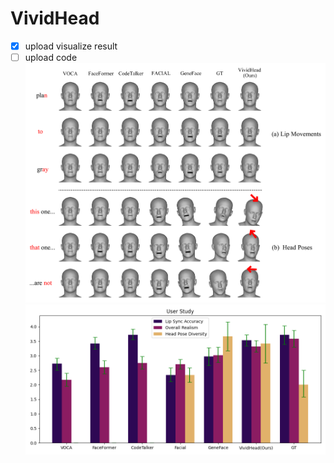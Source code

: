 # VividHead
- [x] upload visualize result
- [ ] upload code
![替代文本](./form.jpg)
![替代文本](./userStudy_errorBounds.png)
